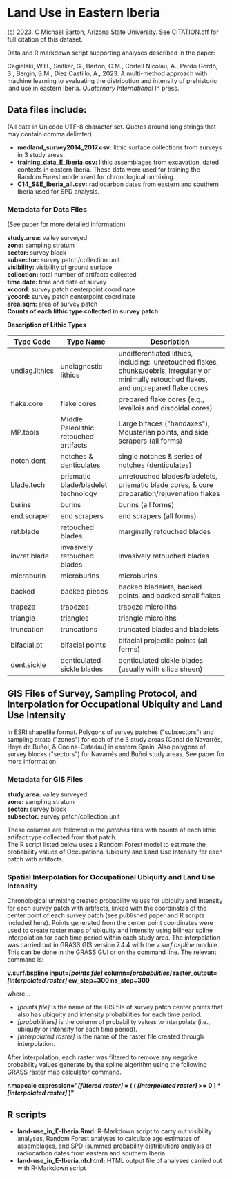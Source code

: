 # Land Use in Eastern Iberia
(c) 2023. C Michael Barton, Arizona State University. See CITATION.cff for full citation of this dataset.

Data and R markdown script supporting analyses described in the paper:

Cegielski, W.H., Snitker, G., Barton, C.M., Cortell Nicolau, A., Pardo Gordò, S., Bergin, S.M., Diez Castillo, A., 2023. A multi-method approach with machine learning to evaluating the distribution and intensity of prehistoric land use in eastern Iberia. _Quaternary International_ In press.

## Data files include:
(All data in Unicode UTF-8 character set. Quotes around long strings that may contain comma delimter)

* __medland_survey2014_2017.csv:__ lithic surface collections from surveys in 3 study areas.
* __training_data_E_Iberia.csv:__ lithic assemblages from excavation, dated contexts in eastern Iberia. These data were used for training the Random Forest model used for chronological unmixing.
* __C14_S&E_Iberia_all.csv:__ radiocarbon dates from eastern and southern Iberia used for SPD analysis.

### Metadata for Data Files
(See paper for more detailed information)

__study.area:__ valley surveyed  
__zone:__ sampling stratum  
__sector:__ survey block  
__subsector:__ survey patch/collection unit  
__visibility:__ visibility of ground surface  
__collection:__ total number of artifacts collected  
__time.date:__ time and date of survey  
__xcoord:__ survey patch centerpoint coordinate  
__ycoord:__ survey patch centerpoint coordinate  
__area.sqm:__ area of survey patch  
__Counts of each lithic type collected in survey patch__  

__Description of Lithic Types__  

| Type Code	| Type Name	| Description |
| ---	| ---	| --- |
| undiag.lithics	| undiagnostic lithics	| undifferentiated lithics, including:  unretouched flakes, chunks/debris, irregularly or minimally retouched flakes, and unprepared flake cores
| flake.core	| flake cores	| prepared flake cores (e.g., levallois and discoidal cores) |
| MP.tools	| Middle Paleolithic retouched artifacts	| Large bifaces ("handaxes"), Mousterian points, and side scrapers (all forms) |
| notch.dent	| notches & denticulates	| single notches & series of notches (denticulates) |
| blade.tech	| prismatic blade/bladelet technology	| unretouched blades/bladelets, prismatic blade cores, & core preparation/rejuvenation flakes |
| burins	| burins	| burins (all forms) |
| end.scraper	| end scrapers	| end scrapers (all forms) |
| ret.blade	| retouched blades	| marginally retouched blades |
| invret.blade	| invasively retouched blades	| invasively retouched blades |
| microburin	| microburins	| microburins |
| backed	| backed pieces	| backed bladelets, backed points, and backed small flakes |
| trapeze	| trapezes	| trapeze microliths |
| triangle	| triangles	| triangle microliths |
| truncation	| truncations	| truncated blades and bladelets |
| bifacial.pt	| bifacial points	| bifacial projectile points (all forms) |
| dent.sickle	| denticulated sickle blades	| denticulated sickle blades (usually with silica sheen) |

## GIS Files of Survey, Sampling Protocol, and Interpolation for Occupational Ubiquity and Land Use Intensity
In ESRI shapefile format. Polygons of survey patches ("subsectors") and sampling strata ("zones") for each of the 3 study areas (Canal de Navarrés, Hoya de Buñol, & Cocina-Catadau) in eastern Spain. Also polygons of survey blocks ("sectors") for Navarrés and Buñol study areas. See paper for more information.  

### Metadata for GIS Files
__study.area:__ valley surveyed  
__zone:__ sampling stratum  
__sector:__ survey block  
__subsector:__ survey patch/collection unit  

These columns are followed in the _patches_ files with counts of each lithic artifact type collected from that patch.  
The R script listed below uses a Random Forest model to estimate the probability values of Occupational Ubiquity and Land Use Intensity for each patch with artifacts.  

### Spatial Interpolation for Occupational Ubiquity and Land Use Intensity
Chronological unmixing created probability values for ubiquity and intensity for each survey patch with artifacts, linked with the coordinates of the center point of each survey patch (see published paper and R scripts included here). Points generated from the center point coordinates were used to create raster maps of ubiquity and intensity using bilinear spline interpolation for each time period within each study area. The interpolation was carried out in GRASS GIS version 7.4.4 with the _v.surf.bspline_ module. This can be done in the GRASS GUI or on the command line. The relevant command is:

__v.surf.bspline input=_[points file]_ column=_[probabilities]_ raster_output=_[interpolated raster]_ ew_step=300 ns_step=300__

where...
* _[points file]_ is the name of the GIS file of survey patch center points that also has ubiquity and intensity probabilities for each time period.
* _[probabilities]_ is the column of probability values to interpolate (i.e., ubiquity or intensity for each time period).
* _[interpolated raster]_ is the name of the raster file created through interpolation.

After interpolation, each raster was filtered to remove any negative probability values generate by the spline algorithm using the following GRASS raster map calculator command.

__r.mapcalc expression="_[filtered raster]_ = ( ( _[interpolated raster]_ >= 0 ) * _[interpolated raster]_ )"__

## R scripts
* __land-use_in_E-Iberia.Rmd:__ R-Markdown script to carry out visibility analyses, Random Forest analyses to calculate age estimates of assemblages, and SPD (summed probability distribution) analysis of radiocarbon dates from eastern and southern Iberia
* __land-use_in_E-Iberia.nb.html:__ HTML output file of analyses carried out with R-Markdown script
